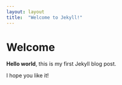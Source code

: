 ```yaml
---
layout: layout
title:  "Welcome to Jekyll!"
---
```


# Welcome

**Hello world**, this is my first Jekyll blog post.

I hope you like it!
